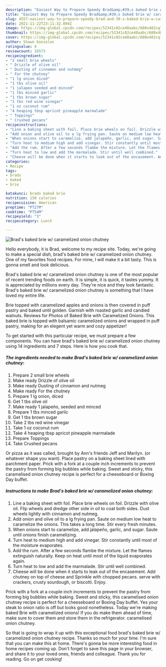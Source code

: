 ```yaml
---
description: "Easiest Way to Prepare Speedy Brad&amp;#39;s baked brie w/ caramelized onion chutney"
title: "Easiest Way to Prepare Speedy Brad&amp;#39;s baked brie w/ caramelized onion chutney"
slug: 4557-easiest-way-to-prepare-speedy-brad-and-39-s-baked-brie-w-caramelized-onion-chutney
date: 2021-11-22T23:11:32.094Z
image: https://img-global.cpcdn.com/recipes/52341c02ce48aabc/680x482cq70/brads-baked-brie-w-caramelized-onion-chutney-recipe-main-photo.jpg
thumbnail: https://img-global.cpcdn.com/recipes/52341c02ce48aabc/680x482cq70/brads-baked-brie-w-caramelized-onion-chutney-recipe-main-photo.jpg
cover: https://img-global.cpcdn.com/recipes/52341c02ce48aabc/680x482cq70/brads-baked-brie-w-caramelized-onion-chutney-recipe-main-photo.jpg
author: Shawn Gonzales
ratingvalue: 4
reviewcount: 16573
recipeingredient:
- "2 small brie wheels"
- " Drizzle of olive oil"
- " Dusting of cinnamon and nutmeg"
- " For the chutney"
- "1 lg onion diced"
- "1 tbs olive oil"
- "1 jalapeo seeded and minced"
- "1 tbs minced garlic"
- "1 tbs brown sugar"
- "2 tbs red wine vinegar"
- "1 oz coconut rum"
- "4 heaping tbsp apricot pineapple marmalade"
- " Toppings"
- " Crushed pecans"
recipeinstructions:
- "Line a baking sheet with foil. Place brie wheels on foil. Drizzle with olive oil. Flip wheels and dredge other side in oil to coat both sides. Dust wheels lightly with cinnamon and nutmeg."
- "Add onion and olive oil to a lg frying pan. Saute on medium low heat to caramelize the onions. This takes a long time. Stir every fresh minutes."
- "When onions start to caramelize, add jalapeño, garlic, and sugar. Saute until onions finish caramelizing."
- "Turn heat to medium high and add vinegar. Stir constantly until most of the moisture evaporates."
- "Add the rum. After a few seconds flambe the mixture. Let the flames extinguish naturally. Keep on heat until most of the liquid evaporates again."
- "Turn heat to low and add the marmalade. Stir until well combined."
- "Cheese will be done when it starts to leak out of the encasement. Add chutney on top of cheese and Sprinkle with chopped pecans. serve with crackers, crusty sourdough, or biscotti. Enjoy."
categories:
- Recipe
tags:
- brads
- baked
- brie

katakunci: brads baked brie 
nutrition: 150 calories
recipecuisine: American
preptime: "PT27M"
cooktime: "PT54M"
recipeyield: "3"
recipecategory: Lunch

---
```



![Brad&#39;s baked brie w/ caramelized onion chutney](https://img-global.cpcdn.com/recipes/52341c02ce48aabc/680x482cq70/brads-baked-brie-w-caramelized-onion-chutney-recipe-main-photo.jpg)

Hello everybody, it is Brad, welcome to my recipe site. Today, we're going to make a special dish, brad&#39;s baked brie w/ caramelized onion chutney. One of my favorites food recipes. For mine, I will make it a bit tasty. This is gonna smell and look delicious.

Brad&#39;s baked brie w/ caramelized onion chutney is one of the most popular of recent trending foods on earth. It is simple, it is quick, it tastes yummy. It is appreciated by millions every day. They're nice and they look fantastic. Brad&#39;s baked brie w/ caramelized onion chutney is something that I have loved my entire life.

Brie topped with caramelized apples and onions is then covered in puff pastry and baked until golden. Garnish with roasted garlic and candied walnuts. Reviews for Photos of Baked Brie with Caramelized Onions. This baked brie is topped with balsamic caramelized onions and wrapped in puff pastry, making for an elegent yet warm and cozy appetizer!


To get started with this particular recipe, we must prepare a few components. You can have brad&#39;s baked brie w/ caramelized onion chutney using 14 ingredients and 7 steps. Here is how you cook that.

<!--inarticleads1-->

##### The ingredients needed to make Brad&#39;s baked brie w/ caramelized onion chutney:

1. Prepare 2 small brie wheels
1. Make ready  Drizzle of olive oil
1. Make ready  Dusting of cinnamon and nutmeg
1. Make ready  For the chutney
1. Prepare 1 lg onion, diced
1. Get 1 tbs olive oil
1. Make ready 1 jalapeño, seeded and minced
1. Prepare 1 tbs minced garlic
1. Get 1 tbs brown sugar
1. Take 2 tbs red wine vinegar
1. Take 1 oz coconut rum
1. Take 4 heaping tbsp apricot pineapple marmalade
1. Prepare  Toppings
1. Take  Crushed pecans


Or pizza as it was called, brought by Ann&#39;s friends Jeff and Marilyn. (or whatever shape you want). Place pastry on a baking sheet lined with parchment paper. Prick with a fork at a couple inch increments to prevent the pastry from forming big bubbles while baking. Sweet and sticky, this caramelised onion chutney recipe is perfect for a cheeseboard or Boxing Day buffet. 

<!--inarticleads2-->

##### Instructions to make Brad&#39;s baked brie w/ caramelized onion chutney:

1. Line a baking sheet with foil. Place brie wheels on foil. Drizzle with olive oil. Flip wheels and dredge other side in oil to coat both sides. Dust wheels lightly with cinnamon and nutmeg.
1. Add onion and olive oil to a lg frying pan. Saute on medium low heat to caramelize the onions. This takes a long time. Stir every fresh minutes.
1. When onions start to caramelize, add jalapeño, garlic, and sugar. Saute until onions finish caramelizing.
1. Turn heat to medium high and add vinegar. Stir constantly until most of the moisture evaporates.
1. Add the rum. After a few seconds flambe the mixture. Let the flames extinguish naturally. Keep on heat until most of the liquid evaporates again.
1. Turn heat to low and add the marmalade. Stir until well combined.
1. Cheese will be done when it starts to leak out of the encasement. Add chutney on top of cheese and Sprinkle with chopped pecans. serve with crackers, crusty sourdough, or biscotti. Enjoy.


Prick with a fork at a couple inch increments to prevent the pastry from forming big bubbles while baking. Sweet and sticky, this caramelised onion chutney recipe is perfect for a cheeseboard or Boxing Day buffet. Yes your steak to onion ratio is off but looks good nonetheless. Today we&#39;re making baked Brie with caramelized onions! If you do make them ahead of time, make sure to cover them and store them in the refrigerator. caramelised onion chutney. 

So that is going to wrap it up with this exceptional food brad&#39;s baked brie w/ caramelized onion chutney recipe. Thanks so much for your time. I'm sure that you can make this at home. There's gonna be more interesting food in home recipes coming up. Don't forget to save this page in your browser, and share it to your loved ones, friends and colleague. Thank you for reading. Go on get cooking!
